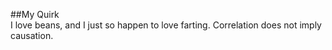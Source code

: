 ##My Quirk  
I love beans, and I just so happen to love farting. Correlation does not imply causation.